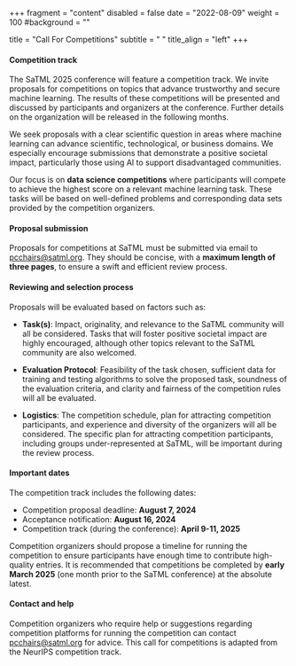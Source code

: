 +++
fragment = "content"
disabled = false
date = "2022-08-09"
weight = 100
#background = ""

title = "Call For Competitions"
subtitle = " "
title_align = "left"
+++

#### Competition track

The SaTML 2025 conference will feature a competition track. We invite proposals for competitions on topics that advance trustworthy and secure machine learning. The results of these competitions will be presented and discussed by participants and organizers at the conference. Further details on the organization will be released in the following months.

We seek proposals with a clear scientific question in areas where machine learning can advance scientific, technological, or business domains. We especially encourage submissions that demonstrate a positive societal impact, particularly those using AI to support disadvantaged communities.

Our focus is on **data science competitions** where participants will compete to achieve the highest score on a relevant machine learning task. These tasks will be based on well-defined problems and corresponding data sets provided by the competition organizers.

#### Proposal submission

Proposals for competitions at SaTML must be submitted via email to [pcchairs@satml.org](mailto:pcchairs@satml.org). They should be concise, with a **maximum length of three pages**, to ensure a swift and efficient review process.

#### Reviewing and selection process

Proposals will be evaluated based on factors such as:

* **Task(s)**: Impact, originality, and relevance to the SaTML community will all be considered. Tasks that will foster positive societal impact are highly encouraged, although other topics relevant to the SaTML community are also welcomed.

* **Evaluation Protocol**: Feasibility of the task chosen, sufficient data for training and testing algorithms to solve the proposed task, soundness of the evaluation criteria, and clarity and fairness of the competition rules will all be evaluated.

* **Logistics**: The competition schedule, plan for attracting competition participants, and experience and diversity of the organizers will all be considered. The specific plan for attracting competition participants, including groups under-represented at SaTML, will be important during the review process.

#### Important dates

The competition track includes the following dates:

* Competition proposal deadline: **August 7, 2024**
* Acceptance notification: **August 16, 2024**
* Competition track (during the conference): **April 9-11, 2025**

Competition organizers should propose a timeline for running the competition to ensure participants have enough time to contribute high-quality entries. It is recommended that competitions be completed by **early March 2025** (one month prior to the SaTML conference) at the absolute latest.

#### Contact and help

Competition organizers who require help or suggestions regarding competition platforms for running the competition can contact [pcchairs@satml.org](mailto:pcchairs@satml.org) for advice. This call for competitions is adapted from the NeurIPS competition track.
